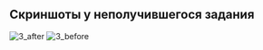 ## Скриншоты у неполучившегося задания
![3_after](https://user-images.githubusercontent.com/106513032/204557786-6bfd0aa8-d553-4dac-9110-430611b3676e.png)
![3_before](https://user-images.githubusercontent.com/106513032/204557799-43ba56a4-5061-45e4-9121-102481933eb4.png)
